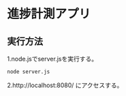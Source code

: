 # 進捗計測アプリ
## 実行方法
1.node.jsでserver.jsを実行する。
```
node server.js
```
2.http://localhost:8080/ にアクセスする。
